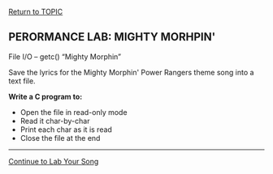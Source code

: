 <a href="https://github.com/CyberTrainingUSAF/05-C-Programming/blob/master/12_IO_part_2/02_related_functions.md" rel="Return to TOPIC"> Return to TOPIC </a>

## PERORMANCE LAB: MIGHTY MORHPIN'

File I/O – getc()
“Mighty Morphin”

Save the lyrics for the Mighty Morphin' Power Rangers theme song into a text file.

**Write a C program to:**

* Open the file in read-only mode
* Read it char-by-char
* Print each char as it is read
* Close the file at the end

---

<a href="https://github.com/CyberTrainingUSAF/05-C-Programming/blob/master/12_IO_part_2/performance_labs/PL_your_song.md" rel="Continue to Next Lab"> Continue to Lab Your Song </a>
